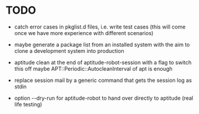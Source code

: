 # TODO

* catch error cases in pkglist.d files, i.e. write test cases
  (this will come once we have more experience with different
  scenarios)

* maybe generate a package list from an installed system with
  the aim to clone a development system into production

* aptitude clean at the end of aptitude-robot-session with a
  flag to switch this off
  maybe APT::Periodic::AutocleanInterval of apt is enough

* replace session mail by a generic command that gets the
  session log as stdin

* option --dry-run for aptitude-robot to hand over directly
  to aptitude (real life testing)
